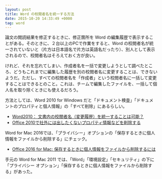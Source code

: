 ```yaml
---
layout: post
title: Word の校閲者名を統一する方法
date: 2015-10-20 14:33:49 +0000
tag: word
---
```

論文の閲読結果を修正するときに、修正箇所を Word の編集履歴で表示することがある。そのときに、２台以上のPCで作業をすると、Word の校閲者名が統一されていないと（片方は日本語名で片方は英語名だったり）、別人として表示されるので、校閲者名はそろえておく方が良い。

けれど、それを忘れてしまい、作成者名を一括で変更しようとして調べたところ、どうもこれまでに編集した履歴を別の校閲者名に変更することは、できないようだ。ただし、すべての校閲者名を「作成者」という校閲者名に一括して変更することはできるとのこと。これは、チームで編集したファイルを、一括して個人名を取り除くときにも使えるだろう。

方法としては、Word 2010 for Windows だと「ドキュメント検査」「ドキュメントのプロパティと個人情報」の「すべて削除」にあるらしい。

- [Word2010： 文書内の校閲者名（変更履歴）を統一することは可能？](http://office-qa.com/Word/wd9.htm)
- [Office 2010で社外には出したくないプロパティ情報などを削除する](http://www.atmarkit.co.jp/fwin2k/win2ktips/1392rmoffprop/rmoffprop.html)

Word for Mac 2016では、「プライバシー」オプションの「保存するときに個人情報をファイルから削除する」にチェック。

- [Office 2016 for Mac: 保存するときに個人情報をファイルから削除するには](http://www.wanichan.com/office365/mac/word2016/10/38.html)

手元の Word for Mac 2011 では、「Word」「環境設定」「セキュリティ」の下に「プライバシー オプション」「保存するときに個人情報をファイルから削除する」があった。
